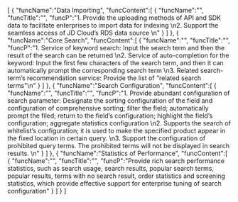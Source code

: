 [
	{
		"funcName":"Data Importing",
		"funcContent":[
			{
				"funcName":"",
				"funcTitle":"",
				"funcP":"1. Provide the uploading methods of API and SDK data to facilitate enterprises to import data for indexing \n2. Support the seamless access of JD Cloud’s RDS data source \n"
			}
		]
	},
	{
		"funcName":"Core Search",
		"funcContent":[
			{
				"funcName":"",
				"funcTitle":"",
				"funcP":"1. Service of keyword search: Input the search term and then the result of the search can be returned \n2. Service of auto-completion for the keyword: Input the first few characters of the search term, and then it can automatically prompt the corresponding search term \n3. Related search-term’s recommendation service: Provide the list of \"related search terms\"\n"
			}
		]
	},
	{
		"funcName":"Search Configuration",
		"funcContent":[
			{
				"funcName":"",
				"funcTitle":"",
				"funcP":"1. Provide abundant configuration of search parameter: Designate the sorting configuration of the field and configuration of comprehensive sorting; filter the field; automatically prompt the filed; return to the field’s configuration; highlight the field’s configuration; aggregate statistics configuration \n2. Supports the search of whitelist’s configuration; it is used to make the specified product appear in the fixed location in certain query. \n3. Support the configuration of prohibited query terms. The prohibited terms will not be displayed in search results. \n"
			}
		]
	},
	{
		"funcName":"Statistics of Performance",
		"funcContent":[
			{
				"funcName":"",
				"funcTitle":"",
				"funcP":"Provide rich search performance statistics, such as search usage, search results, popular search terms, popular results, terms with no search result, order statistics and screening statistics, which provide effective support for enterprise tuning of search configuration"
			}
		]
	}
]
